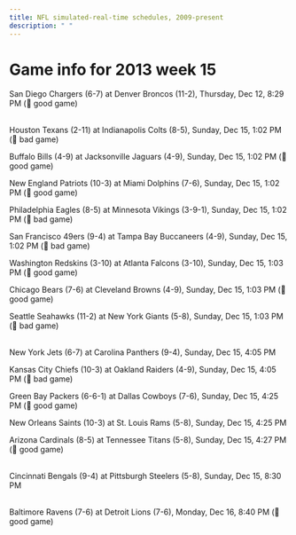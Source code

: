 ```yaml
---
title: NFL simulated-real-time schedules, 2009-present
description: " "
---
```


# Game info for 2013 week 15

San Diego Chargers (6-7) at Denver Broncos (11-2), Thursday, Dec 12, 8:29 PM (:football: good game)

<br/>Houston Texans (2-11) at Indianapolis Colts (8-5), Sunday, Dec 15, 1:02 PM (:red_circle: bad game)

Buffalo Bills (4-9) at Jacksonville Jaguars (4-9), Sunday, Dec 15, 1:02 PM (:football: good game)

New England Patriots (10-3) at Miami Dolphins (7-6), Sunday, Dec 15, 1:02 PM (:football: good game)

Philadelphia Eagles (8-5) at Minnesota Vikings (3-9-1), Sunday, Dec 15, 1:02 PM (:red_circle: bad game)

San Francisco 49ers (9-4) at Tampa Bay Buccaneers (4-9), Sunday, Dec 15, 1:02 PM (:red_circle: bad game)

Washington Redskins (3-10) at Atlanta Falcons (3-10), Sunday, Dec 15, 1:03 PM (:football: good game)

Chicago Bears (7-6) at Cleveland Browns (4-9), Sunday, Dec 15, 1:03 PM (:football: good game)

Seattle Seahawks (11-2) at New York Giants (5-8), Sunday, Dec 15, 1:03 PM (:red_circle: bad game)

<br/>New York Jets (6-7) at Carolina Panthers (9-4), Sunday, Dec 15, 4:05 PM

Kansas City Chiefs (10-3) at Oakland Raiders (4-9), Sunday, Dec 15, 4:05 PM (:red_circle: bad game)

Green Bay Packers (6-6-1) at Dallas Cowboys (7-6), Sunday, Dec 15, 4:25 PM (:football: good game)

New Orleans Saints (10-3) at St. Louis Rams (5-8), Sunday, Dec 15, 4:25 PM

Arizona Cardinals (8-5) at Tennessee Titans (5-8), Sunday, Dec 15, 4:27 PM (:football: good game)

<br/>Cincinnati Bengals (9-4) at Pittsburgh Steelers (5-8), Sunday, Dec 15, 8:30 PM

<br/>Baltimore Ravens (7-6) at Detroit Lions (7-6), Monday, Dec 16, 8:40 PM (:football: good game)

